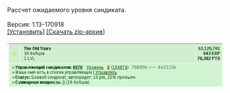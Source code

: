 Рассчет ожидаемого уровня синдиката.
<br>
<br>
Версия: 1.13-170918
<br>
[[Установить]](https://raw.githubusercontent.com/MyRequiem/comfortablePlayingInGW/master/separatedScripts/CalculateSyndLvl/calculateSyndLvl.user.js) [[Скачать zip-архив]](https://raw.githubusercontent.com/MyRequiem/comfortablePlayingInGW/master/separatedScripts/CalculateSyndLvl/calculateSyndLvl.user.js.zip)
<br>
<br>
![CalculateSyndLvl](https://raw.githubusercontent.com/MyRequiem/comfortablePlayingInGW/master/imgs/CalculateSyndLvl/screen.png)
<br>
